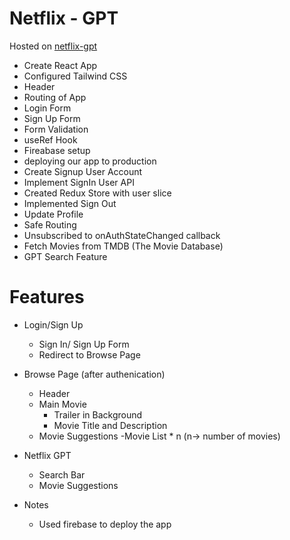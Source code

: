 # Netflix - GPT

Hosted on [netflix-gpt](https://netflix-gpt-a93ae.web.app/)

- Create React App
- Configured Tailwind CSS
- Header
- Routing of App
- Login Form
- Sign Up Form
- Form Validation
- useRef Hook
- Fireabase setup
- deploying our app to production
- Create Signup User Account
- Implement SignIn User API
- Created Redux Store with user slice
- Implemented Sign Out
- Update Profile
- Safe Routing
- Unsubscribed to onAuthStateChanged callback
- Fetch Movies from TMDB (The Movie Database)
- GPT Search Feature

# Features

- Login/Sign Up

  - Sign In/ Sign Up Form
  - Redirect to Browse Page

- Browse Page (after authenication)

  - Header
  - Main Movie
    - Trailer in Background
    - Movie Title and Description
  - Movie Suggestions
    -Movie List \* n (n-> number of movies)

- Netflix GPT

  - Search Bar
  - Movie Suggestions

- Notes
  - Used firebase to deploy the app
